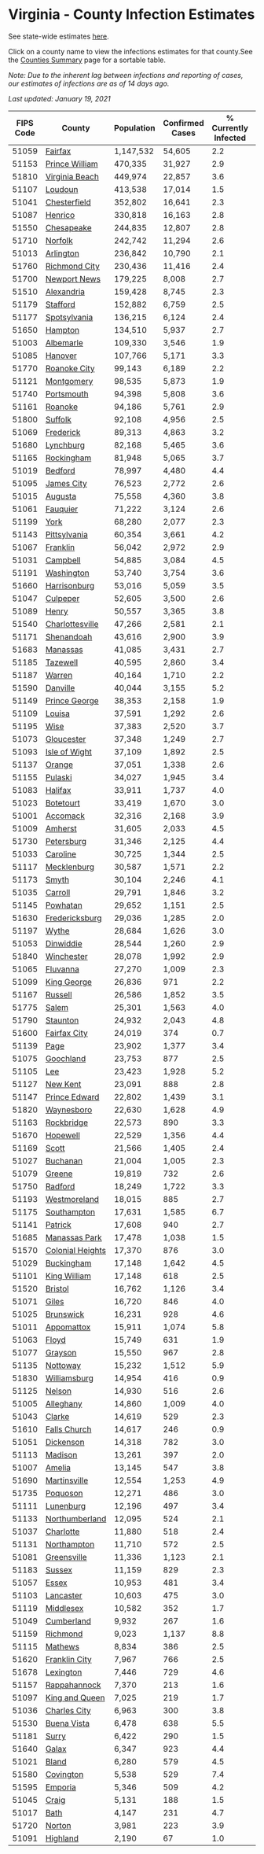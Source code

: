 # Virginia - County Infection Estimates

See state-wide estimates [here](/infections/us-va).

Click on a county name to view the infections estimates for that county.See the [Counties Summary](/infections/summary-counties) page for a sortable table.

*Note: Due to the inherent lag between infections and reporting of cases, our estimates of infections are as of 14 days ago.*

*Last updated: January 19, 2021*

|   FIPS Code |                               County |   Population |   Confirmed Cases |   % Currently Infected |   % Total Infected |
|-------------|--------------------------------------|--------------|-------------------|------------------------|--------------------|
|       51059 |                   [Fairfax](fairfax) |    1,147,532 |            54,605 |                    2.2 |               17.0 |
|       51153 |     [Prince William](prince-william) |      470,335 |            31,927 |                    2.9 |               23.3 |
|       51810 |     [Virginia Beach](virginia-beach) |      449,974 |            22,857 |                    3.6 |               15.8 |
|       51107 |                   [Loudoun](loudoun) |      413,538 |            17,014 |                    1.5 |               14.0 |
|       51041 |         [Chesterfield](chesterfield) |      352,802 |            16,641 |                    2.3 |               15.2 |
|       51087 |                   [Henrico](henrico) |      330,818 |            16,163 |                    2.8 |               16.3 |
|       51550 |             [Chesapeake](chesapeake) |      244,835 |            12,807 |                    2.8 |               15.6 |
|       51710 |                   [Norfolk](norfolk) |      242,742 |            11,294 |                    2.6 |               14.9 |
|       51013 |               [Arlington](arlington) |      236,842 |            10,790 |                    2.1 |               16.6 |
|       51760 |       [Richmond City](richmond-city) |      230,436 |            11,416 |                    2.4 |               16.6 |
|       51700 |         [Newport News](newport-news) |      179,225 |             8,008 |                    2.7 |               13.8 |
|       51510 |             [Alexandria](alexandria) |      159,428 |             8,745 |                    2.3 |               20.3 |
|       51179 |                 [Stafford](stafford) |      152,882 |             6,759 |                    2.5 |               14.5 |
|       51177 |         [Spotsylvania](spotsylvania) |      136,215 |             6,124 |                    2.4 |               14.6 |
|       51650 |                   [Hampton](hampton) |      134,510 |             5,937 |                    2.7 |               13.4 |
|       51003 |               [Albemarle](albemarle) |      109,330 |             3,546 |                    1.9 |               10.5 |
|       51085 |                   [Hanover](hanover) |      107,766 |             5,171 |                    3.3 |               15.2 |
|       51770 |         [Roanoke City](roanoke-city) |       99,143 |             6,189 |                    2.2 |               19.1 |
|       51121 |             [Montgomery](montgomery) |       98,535 |             5,873 |                    1.9 |               18.3 |
|       51740 |             [Portsmouth](portsmouth) |       94,398 |             5,808 |                    3.6 |               20.0 |
|       51161 |                   [Roanoke](roanoke) |       94,186 |             5,761 |                    2.9 |               18.4 |
|       51800 |                   [Suffolk](suffolk) |       92,108 |             4,956 |                    2.5 |               17.4 |
|       51069 |               [Frederick](frederick) |       89,313 |             4,863 |                    3.2 |               17.3 |
|       51680 |               [Lynchburg](lynchburg) |       82,168 |             5,465 |                    3.6 |               20.0 |
|       51165 |             [Rockingham](rockingham) |       81,948 |             5,065 |                    3.7 |               20.5 |
|       51019 |                   [Bedford](bedford) |       78,997 |             4,480 |                    4.4 |               16.7 |
|       51095 |             [James City](james-city) |       76,523 |             2,772 |                    2.6 |               11.7 |
|       51015 |                   [Augusta](augusta) |       75,558 |             4,360 |                    3.8 |               17.8 |
|       51061 |                 [Fauquier](fauquier) |       71,222 |             3,124 |                    2.6 |               14.4 |
|       51199 |                         [York](york) |       68,280 |             2,077 |                    2.3 |                9.5 |
|       51143 |         [Pittsylvania](pittsylvania) |       60,354 |             3,661 |                    4.2 |               18.1 |
|       51067 |                 [Franklin](franklin) |       56,042 |             2,972 |                    2.9 |               15.8 |
|       51031 |                 [Campbell](campbell) |       54,885 |             3,084 |                    4.5 |               16.2 |
|       51191 |             [Washington](washington) |       53,740 |             3,754 |                    3.6 |               20.9 |
|       51660 |         [Harrisonburg](harrisonburg) |       53,016 |             5,059 |                    3.5 |               34.2 |
|       51047 |                 [Culpeper](culpeper) |       52,605 |             3,500 |                    2.6 |               23.5 |
|       51089 |                       [Henry](henry) |       50,557 |             3,365 |                    3.8 |               20.7 |
|       51540 |   [Charlottesville](charlottesville) |       47,266 |             2,581 |                    2.1 |               17.5 |
|       51171 |             [Shenandoah](shenandoah) |       43,616 |             2,900 |                    3.9 |               22.5 |
|       51683 |                 [Manassas](manassas) |       41,085 |             3,431 |                    2.7 |               31.9 |
|       51185 |                 [Tazewell](tazewell) |       40,595 |             2,860 |                    3.4 |               21.3 |
|       51187 |                     [Warren](warren) |       40,164 |             1,710 |                    2.2 |               13.9 |
|       51590 |                 [Danville](danville) |       40,044 |             3,155 |                    5.2 |               24.0 |
|       51149 |       [Prince George](prince-george) |       38,353 |             2,158 |                    1.9 |               17.5 |
|       51109 |                     [Louisa](louisa) |       37,591 |             1,292 |                    2.6 |               10.9 |
|       51195 |                         [Wise](wise) |       37,383 |             2,520 |                    3.7 |               20.6 |
|       51073 |             [Gloucester](gloucester) |       37,348 |             1,249 |                    2.7 |               10.2 |
|       51093 |       [Isle of Wight](isle-of-wight) |       37,109 |             1,892 |                    2.5 |               16.7 |
|       51137 |                     [Orange](orange) |       37,051 |             1,338 |                    2.6 |               11.3 |
|       51155 |                   [Pulaski](pulaski) |       34,027 |             1,945 |                    3.4 |               17.3 |
|       51083 |                   [Halifax](halifax) |       33,911 |             1,737 |                    4.0 |               14.7 |
|       51023 |               [Botetourt](botetourt) |       33,419 |             1,670 |                    3.0 |               15.4 |
|       51001 |                 [Accomack](accomack) |       32,316 |             2,168 |                    3.9 |               28.3 |
|       51009 |                   [Amherst](amherst) |       31,605 |             2,033 |                    4.5 |               19.0 |
|       51730 |             [Petersburg](petersburg) |       31,346 |             2,125 |                    4.4 |               20.0 |
|       51033 |                 [Caroline](caroline) |       30,725 |             1,344 |                    2.5 |               13.7 |
|       51117 |           [Mecklenburg](mecklenburg) |       30,587 |             1,571 |                    2.2 |               17.7 |
|       51173 |                       [Smyth](smyth) |       30,104 |             2,246 |                    4.1 |               22.6 |
|       51035 |                   [Carroll](carroll) |       29,791 |             1,846 |                    3.2 |               19.7 |
|       51145 |                 [Powhatan](powhatan) |       29,652 |             1,151 |                    2.5 |               11.8 |
|       51630 |     [Fredericksburg](fredericksburg) |       29,036 |             1,285 |                    2.0 |               14.8 |
|       51197 |                       [Wythe](wythe) |       28,684 |             1,626 |                    3.0 |               17.3 |
|       51053 |               [Dinwiddie](dinwiddie) |       28,544 |             1,260 |                    2.9 |               13.5 |
|       51840 |             [Winchester](winchester) |       28,078 |             1,992 |                    2.9 |               23.0 |
|       51065 |                 [Fluvanna](fluvanna) |       27,270 |             1,009 |                    2.3 |               12.4 |
|       51099 |           [King George](king-george) |       26,836 |               971 |                    2.2 |               11.4 |
|       51167 |                   [Russell](russell) |       26,586 |             1,852 |                    3.5 |               21.1 |
|       51775 |                       [Salem](salem) |       25,301 |             1,563 |                    4.0 |               18.5 |
|       51790 |                 [Staunton](staunton) |       24,932 |             2,043 |                    4.8 |               24.9 |
|       51600 |         [Fairfax City](fairfax-city) |       24,019 |               374 |                    0.7 |                5.4 |
|       51139 |                         [Page](page) |       23,902 |             1,377 |                    3.4 |               19.7 |
|       51075 |               [Goochland](goochland) |       23,753 |               877 |                    2.5 |               12.3 |
|       51105 |                           [Lee](lee) |       23,423 |             1,928 |                    5.2 |               24.7 |
|       51127 |                 [New Kent](new-kent) |       23,091 |               888 |                    2.8 |               12.1 |
|       51147 |       [Prince Edward](prince-edward) |       22,802 |             1,439 |                    3.1 |               20.0 |
|       51820 |             [Waynesboro](waynesboro) |       22,630 |             1,628 |                    4.9 |               21.9 |
|       51163 |             [Rockbridge](rockbridge) |       22,573 |               890 |                    3.3 |               11.9 |
|       51670 |                 [Hopewell](hopewell) |       22,529 |             1,356 |                    4.4 |               17.9 |
|       51169 |                       [Scott](scott) |       21,566 |             1,405 |                    2.4 |               19.8 |
|       51027 |                 [Buchanan](buchanan) |       21,004 |             1,005 |                    2.3 |               14.9 |
|       51079 |                     [Greene](greene) |       19,819 |               732 |                    2.6 |               11.7 |
|       51750 |                   [Radford](radford) |       18,249 |             1,722 |                    3.3 |               28.9 |
|       51193 |         [Westmoreland](westmoreland) |       18,015 |               885 |                    2.7 |               15.9 |
|       51175 |           [Southampton](southampton) |       17,631 |             1,585 |                    6.7 |               30.2 |
|       51141 |                   [Patrick](patrick) |       17,608 |               940 |                    2.7 |               16.6 |
|       51685 |       [Manassas Park](manassas-park) |       17,478 |             1,038 |                    1.5 |               23.2 |
|       51570 | [Colonial Heights](colonial-heights) |       17,370 |               876 |                    3.0 |               16.0 |
|       51029 |             [Buckingham](buckingham) |       17,148 |             1,642 |                    4.5 |               36.5 |
|       51101 |         [King William](king-william) |       17,148 |               618 |                    2.5 |               11.2 |
|       51520 |                   [Bristol](bristol) |       16,762 |             1,126 |                    3.4 |               20.3 |
|       51071 |                       [Giles](giles) |       16,720 |               846 |                    4.0 |               15.2 |
|       51025 |               [Brunswick](brunswick) |       16,231 |               928 |                    4.6 |               17.8 |
|       51011 |             [Appomattox](appomattox) |       15,911 |             1,074 |                    5.8 |               20.4 |
|       51063 |                       [Floyd](floyd) |       15,749 |               631 |                    1.9 |               12.1 |
|       51077 |                   [Grayson](grayson) |       15,550 |               967 |                    2.8 |               19.3 |
|       51135 |                 [Nottoway](nottoway) |       15,232 |             1,512 |                    5.9 |               29.7 |
|       51830 |         [Williamsburg](williamsburg) |       14,954 |               416 |                    0.9 |                9.8 |
|       51125 |                     [Nelson](nelson) |       14,930 |               516 |                    2.6 |               10.3 |
|       51005 |               [Alleghany](alleghany) |       14,860 |             1,009 |                    4.0 |               20.3 |
|       51043 |                     [Clarke](clarke) |       14,619 |               529 |                    2.3 |               11.1 |
|       51610 |         [Falls Church](falls-church) |       14,617 |               246 |                    0.9 |                6.4 |
|       51051 |               [Dickenson](dickenson) |       14,318 |               782 |                    3.0 |               16.6 |
|       51113 |                   [Madison](madison) |       13,261 |               397 |                    2.0 |                9.9 |
|       51007 |                     [Amelia](amelia) |       13,145 |               547 |                    3.8 |               13.0 |
|       51690 |         [Martinsville](martinsville) |       12,554 |             1,253 |                    4.9 |               30.5 |
|       51735 |                 [Poquoson](poquoson) |       12,271 |               486 |                    3.0 |               11.7 |
|       51111 |               [Lunenburg](lunenburg) |       12,196 |               497 |                    3.4 |               12.5 |
|       51133 |     [Northumberland](northumberland) |       12,095 |               524 |                    2.1 |               13.7 |
|       51037 |               [Charlotte](charlotte) |       11,880 |               518 |                    2.4 |               12.8 |
|       51131 |           [Northampton](northampton) |       11,710 |               572 |                    2.5 |               20.3 |
|       51081 |           [Greensville](greensville) |       11,336 |             1,123 |                    2.1 |               34.8 |
|       51183 |                     [Sussex](sussex) |       11,159 |               829 |                    2.3 |               25.8 |
|       51057 |                       [Essex](essex) |       10,953 |               481 |                    3.4 |               14.5 |
|       51103 |               [Lancaster](lancaster) |       10,603 |               475 |                    3.0 |               13.5 |
|       51119 |               [Middlesex](middlesex) |       10,582 |               352 |                    1.7 |               10.3 |
|       51049 |             [Cumberland](cumberland) |        9,932 |               267 |                    1.6 |                9.0 |
|       51159 |                 [Richmond](richmond) |        9,023 |             1,137 |                    8.8 |               46.7 |
|       51115 |                   [Mathews](mathews) |        8,834 |               386 |                    2.5 |               13.3 |
|       51620 |       [Franklin City](franklin-city) |        7,967 |               766 |                    2.5 |               30.9 |
|       51678 |               [Lexington](lexington) |        7,446 |               729 |                    4.6 |               29.4 |
|       51157 |         [Rappahannock](rappahannock) |        7,370 |               213 |                    1.6 |                9.2 |
|       51097 |     [King and Queen](king-and-queen) |        7,025 |               219 |                    1.7 |               10.0 |
|       51036 |         [Charles City](charles-city) |        6,963 |               300 |                    3.8 |               13.9 |
|       51530 |           [Buena Vista](buena-vista) |        6,478 |               638 |                    5.5 |               30.3 |
|       51181 |                       [Surry](surry) |        6,422 |               290 |                    1.5 |               14.1 |
|       51640 |                       [Galax](galax) |        6,347 |               923 |                    4.4 |               50.6 |
|       51021 |                       [Bland](bland) |        6,280 |               579 |                    4.5 |               27.7 |
|       51580 |               [Covington](covington) |        5,538 |               529 |                    7.4 |               28.3 |
|       51595 |                   [Emporia](emporia) |        5,346 |               509 |                    4.2 |               32.8 |
|       51045 |                       [Craig](craig) |        5,131 |               188 |                    1.5 |               10.8 |
|       51017 |                         [Bath](bath) |        4,147 |               231 |                    4.7 |               16.4 |
|       51720 |                     [Norton](norton) |        3,981 |               223 |                    3.9 |               17.2 |
|       51091 |                 [Highland](highland) |        2,190 |                67 |                    1.0 |                9.6 |